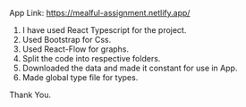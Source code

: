 App Link: https://mealful-assignment.netlify.app/

1. I have used React Typescript for the project.
2. Used Bootstrap for Css.
3. Used React-Flow for graphs.
4. Split the code into respective folders.
5. Downloaded the data and made it constant for use in App.
6. Made global type file for types.

Thank You.